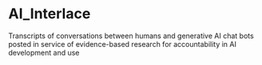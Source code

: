 # AI_Interlace
Transcripts of conversations between humans and generative AI chat bots posted in service of evidence-based research for accountability in AI development and use
